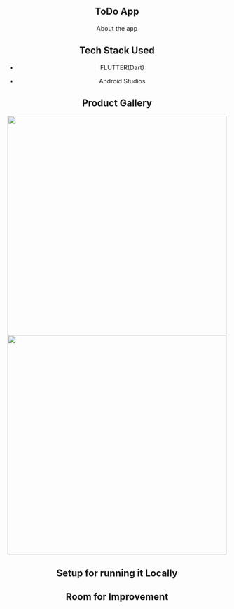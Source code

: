 <div align="center">
  
## ToDo App
<p>
About the app
</p>
  
## Tech Stack Used
  
- FLUTTER(Dart)
  
- Android Studios
 
## Product Gallery
   <img src="https://firebasestorage.googleapis.com/v0/b/todo-app-e107c.appspot.com/o/Screenshot_1664207741.png?alt=media&token=3691bc82-a964-4a13-b8f2-3483e3297a37" height="500" border="black" />
  <br/>
    <img src="https://firebasestorage.googleapis.com/v0/b/todo-app-e107c.appspot.com/o/Screenshot_1664114605.png?alt=media&token=bc6209f4-b6a9-4985-b146-4668ebb3ff4a" height="500"/>
    
## Setup for running it Locally
 
## Room for Improvement
</div>
